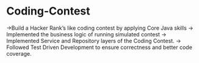 # Coding-Contest
->Build a Hacker Rank’s like coding contest by applying Core Java skills
-> Implemented the business logic of running simulated contest
-> Implemented Service and Repository layers of the Coding Contest.
-> Followed Test Driven Development to ensure correctness and better code coverage.
